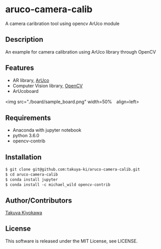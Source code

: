 # aruco-camera-calib

A camera caribration tool using opencv ArUco module

## Description

An example for camera calibration using ArUco library through OpenCV

## Features

- AR library, [ArUco](https://www.uco.es/investiga/grupos/ava/node/26)
- Computer Vision library, [OpenCV](https://opencv.org/)
- ArUcoboard

<img src="./board/sample_board.png" width=50%　align=left>

## Requirements

- Anaconda with jupyter notebook
- python 3.6.0
- opencv-contrib

## Installation

	$ git clone git@github.com:takuya-ki/aruco-camera-calib.git
	$ cd aruco-camera-calib
    $ conda install jupyter
    $ conda install -c michael_wild opencv-contrib

## Author/Contributors

[Takuya Kiyokawa](http://qiita.com/takuya-ki)

## License

This software is released under the MIT License, see LICENSE.
